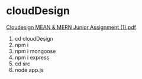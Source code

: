 # cloudDesign

[Cloudesign MEAN & MERN Junior Assignment (1).pdf](https://github.com/rohit389negi/cloudDesign/files/8167213/Cloudesign.MEAN.MERN.Junior.Assignment.1.pdf)


1. cd cloudDesign
2. npm i
3. npm i mongoose
4. npm i express
5. cd src
6. node app.js